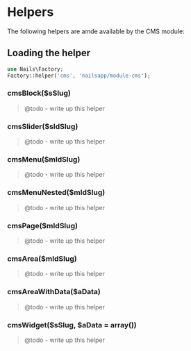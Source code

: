 # Helpers

The following helpers are amde available by the CMS module:

## Loading the helper

```php
use Nails\Factory;
Factory::helper('cms', 'nailsapp/module-cms');
```

### cmsBlock($sSlug)
> @todo - write up this helper

### cmsSlider($sIdSlug)
> @todo - write up this helper

### cmsMenu($mIdSlug)
> @todo - write up this helper

### cmsMenuNested($mIdSlug)
> @todo - write up this helper

### cmsPage($mIdSlug)
> @todo - write up this helper

### cmsArea($mIdSlug)
> @todo - write up this helper

### cmsAreaWithData($aData)
> @todo - write up this helper

### cmsWidget($sSlug, $aData = array())
> @todo - write up this helper
